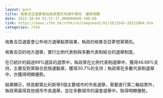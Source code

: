 ```yaml
---
layout: post
title: 格魯吉亞選委會指執政黨於地選中領先　優勢明顯
date: 2021-10-04 01:57:17.000000000 +08:00
link: https://news.rthk.hk/rthk/ch/component/k2/1613345-20211004.htm
categories: rthk
---
```


格魯吉亞選委會公布地方選舉點票結果，執政的格魯吉亞夢想黨領先。

格魯吉亞的地方選舉，實行比例代表制與多數代表制結合的選舉制度。

在已統計的超過99%選區的選票中，執政黨在比例代表制選舉中，獲得46.68%支持，主要反對黨聯合民族運動黨，獲得30.7%的支持；執政黨在多數代表制選舉中，亦獲得明顯優勢。

結果顯示，除首都第比利斯等5個主要城市的市長選舉，需要進行第二輪投票外，執政黨贏得其他城市市長選舉，並在多數城市的議會選舉中，取得明顯優勢。
